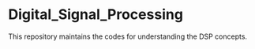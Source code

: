 # Digital_Signal_Processing
This repository maintains the codes for understanding the DSP concepts.
